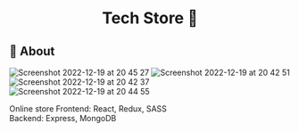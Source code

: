 <h1 align="center">
  <strong>Tech Store 🛒</strong>
</h1>

## 📖 About
![Screenshot 2022-12-19 at 20 45 27](https://user-images.githubusercontent.com/94789189/208487691-ce4a34b2-21f0-4710-b304-639ff006cd47.png)
![Screenshot 2022-12-19 at 20 42 51](https://user-images.githubusercontent.com/94789189/208487743-c6c60922-c8cc-4f76-b0f2-0a6d96ef77fc.png)
![Screenshot 2022-12-19 at 20 42 37](https://user-images.githubusercontent.com/94789189/208487753-f65b1e87-495c-40c6-b1aa-808787e1b653.png)
![Screenshot 2022-12-19 at 20 44 55](https://user-images.githubusercontent.com/94789189/208487831-1a88a6db-8fda-455f-8bc1-11d6c36077e3.png)

Online store
Frontend: React, Redux, SASS<br>
Backend: Express, MongoDB
